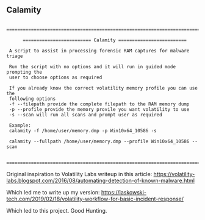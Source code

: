 ## Calamity

```
 ================================================================================
 
      ========================= Calamity =========================
 
 A script to assist in processing forensic RAM captures for malware triage
 
 Run the script with no options and it will run in guided mode prompting the
 user to choose options as required
 
 If you already know the correct volatility memory profile you can use the
 following options
 -f --filepath provide the complete filepath to the RAM memory dump
 -p --profile provide the memory provile you want volatility to use
 -s --scan will run all scans and prompt user as required
 
 Example:
 calamity -f /home/user/memory.dmp -p Win10x64_10586 -s
 
 calamity --fullpath /home/user/memory.dmp --profile Win10x64_10586 --scan
 
 ================================================================================
```

Original inspiration to Volatility Labs writeup in this article:
https://volatility-labs.blogspot.com/2016/08/automating-detection-of-known-malware.html

Which led me to write up my version:
https://laskowski-tech.com/2019/02/18/volatility-workflow-for-basic-incident-response/

Which led to this project. Good Hunting.
